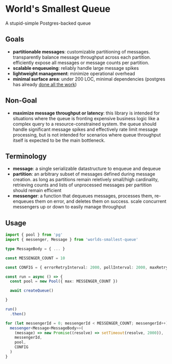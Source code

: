 # World's Smallest Queue
A stupid-simple Postgres-backed queue

## Goals
- **partitionable messages**: customizable partitioning of messages. transparently balance message throughput across each partition. efficiently expose all messages or message counts per partition.
- **scalable enqueueing**: reliably handle large message spikes
- **lightweight management**: minimize operational overhead
- **minimal surface area**: under 200 LOC, minimal dependencies (postgres has already [done all the work](https://www.2ndquadrant.com/en/blog/what-is-select-skip-locked-for-in-postgresql-9-5/))

## Non-Goal
- **maximize message throughput or latency**: this library is intended for situations where the queue is fronting expensive business logic like a complex query to a resource-constrained system. the queue should handle significant message spikes and effectively rate limit message processing, but is not intended for scenarios where queue throughput itself is expected to be the main bottleneck.

## Terminology
- **message**: a single serializable datastructure to enqueue and dequeue
- **partition**: an arbitrary subset of messages defined during message creation. as long as partitions remain reletively small/high cardinality, retrieving counts and lists of unprocessed messages per partition should remain efficient
- **messenger**: a function that dequeues messages, processes them, re-enqueues them on error, and deletes them on success. scale concurrent messengers up or down to easily manage throughput

## Usage
```ts
import { pool } from 'pg'
import { messenger, Message } from 'worlds-smallest-queue'

type MessageBody = { ... }

const MESSENGER_COUNT = 10

const CONFIG = { errorRetryInterval: 2000, pollInterval: 2000, maxRetryCount: 10, jobTimeout: 36000 }

const run = async () => {
  const pool = new Pool({ max: MESSENGER_COUNT })

  await createQueue()

}

run()
  .then()

for (let messengerId = 0; messengerId < MESSENGER_COUNT; messengerId++) {
  messenger<Message<MessageBody>>(
    (message) => new Promise((resolve) => setTimeout(resolve, 2000)),
    messengerId,
    pool,
    CONFIG
  )
}
```
